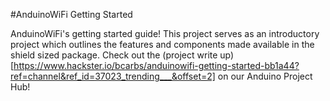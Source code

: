 #AnduinoWiFi Getting Started

AnduinoWiFi's getting started guide! This project serves as an introductory project which outlines the features and components made available in the shield sized package. Check out the (project write up)[https://www.hackster.io/bcarbs/anduinowifi-getting-started-bb1a44?ref=channel&ref_id=37023_trending___&offset=2] on our Anduino Project Hub!

